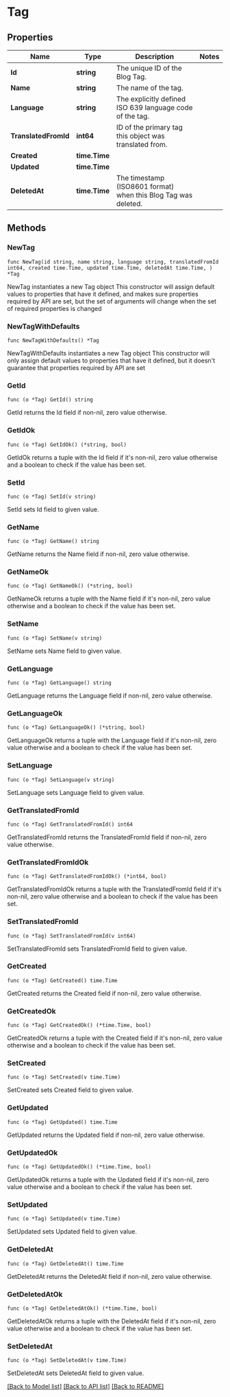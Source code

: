 # Tag

## Properties

Name | Type | Description | Notes
------------ | ------------- | ------------- | -------------
**Id** | **string** | The unique ID of the Blog Tag. | 
**Name** | **string** | The name of the tag. | 
**Language** | **string** | The explicitly defined ISO 639 language code of the tag. | 
**TranslatedFromId** | **int64** | ID of the primary tag this object was translated from. | 
**Created** | **time.Time** |  | 
**Updated** | **time.Time** |  | 
**DeletedAt** | **time.Time** | The timestamp (ISO8601 format) when this Blog Tag was deleted. | 

## Methods

### NewTag

`func NewTag(id string, name string, language string, translatedFromId int64, created time.Time, updated time.Time, deletedAt time.Time, ) *Tag`

NewTag instantiates a new Tag object
This constructor will assign default values to properties that have it defined,
and makes sure properties required by API are set, but the set of arguments
will change when the set of required properties is changed

### NewTagWithDefaults

`func NewTagWithDefaults() *Tag`

NewTagWithDefaults instantiates a new Tag object
This constructor will only assign default values to properties that have it defined,
but it doesn't guarantee that properties required by API are set

### GetId

`func (o *Tag) GetId() string`

GetId returns the Id field if non-nil, zero value otherwise.

### GetIdOk

`func (o *Tag) GetIdOk() (*string, bool)`

GetIdOk returns a tuple with the Id field if it's non-nil, zero value otherwise
and a boolean to check if the value has been set.

### SetId

`func (o *Tag) SetId(v string)`

SetId sets Id field to given value.


### GetName

`func (o *Tag) GetName() string`

GetName returns the Name field if non-nil, zero value otherwise.

### GetNameOk

`func (o *Tag) GetNameOk() (*string, bool)`

GetNameOk returns a tuple with the Name field if it's non-nil, zero value otherwise
and a boolean to check if the value has been set.

### SetName

`func (o *Tag) SetName(v string)`

SetName sets Name field to given value.


### GetLanguage

`func (o *Tag) GetLanguage() string`

GetLanguage returns the Language field if non-nil, zero value otherwise.

### GetLanguageOk

`func (o *Tag) GetLanguageOk() (*string, bool)`

GetLanguageOk returns a tuple with the Language field if it's non-nil, zero value otherwise
and a boolean to check if the value has been set.

### SetLanguage

`func (o *Tag) SetLanguage(v string)`

SetLanguage sets Language field to given value.


### GetTranslatedFromId

`func (o *Tag) GetTranslatedFromId() int64`

GetTranslatedFromId returns the TranslatedFromId field if non-nil, zero value otherwise.

### GetTranslatedFromIdOk

`func (o *Tag) GetTranslatedFromIdOk() (*int64, bool)`

GetTranslatedFromIdOk returns a tuple with the TranslatedFromId field if it's non-nil, zero value otherwise
and a boolean to check if the value has been set.

### SetTranslatedFromId

`func (o *Tag) SetTranslatedFromId(v int64)`

SetTranslatedFromId sets TranslatedFromId field to given value.


### GetCreated

`func (o *Tag) GetCreated() time.Time`

GetCreated returns the Created field if non-nil, zero value otherwise.

### GetCreatedOk

`func (o *Tag) GetCreatedOk() (*time.Time, bool)`

GetCreatedOk returns a tuple with the Created field if it's non-nil, zero value otherwise
and a boolean to check if the value has been set.

### SetCreated

`func (o *Tag) SetCreated(v time.Time)`

SetCreated sets Created field to given value.


### GetUpdated

`func (o *Tag) GetUpdated() time.Time`

GetUpdated returns the Updated field if non-nil, zero value otherwise.

### GetUpdatedOk

`func (o *Tag) GetUpdatedOk() (*time.Time, bool)`

GetUpdatedOk returns a tuple with the Updated field if it's non-nil, zero value otherwise
and a boolean to check if the value has been set.

### SetUpdated

`func (o *Tag) SetUpdated(v time.Time)`

SetUpdated sets Updated field to given value.


### GetDeletedAt

`func (o *Tag) GetDeletedAt() time.Time`

GetDeletedAt returns the DeletedAt field if non-nil, zero value otherwise.

### GetDeletedAtOk

`func (o *Tag) GetDeletedAtOk() (*time.Time, bool)`

GetDeletedAtOk returns a tuple with the DeletedAt field if it's non-nil, zero value otherwise
and a boolean to check if the value has been set.

### SetDeletedAt

`func (o *Tag) SetDeletedAt(v time.Time)`

SetDeletedAt sets DeletedAt field to given value.



[[Back to Model list]](../README.md#documentation-for-models) [[Back to API list]](../README.md#documentation-for-api-endpoints) [[Back to README]](../README.md)


